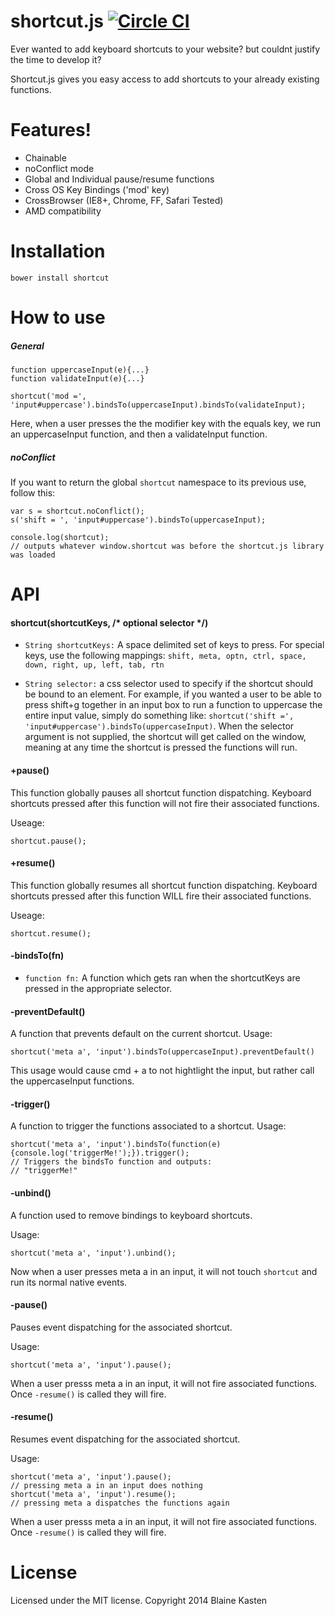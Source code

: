 
shortcut.js [![Circle CI](https://circleci.com/gh/blainekasten/shortcut.js.svg?style=svg&circle-token=b2b27495568119b977fcf8088c679c721c49792b)](https://circleci.com/gh/blainekasten/shortcut.js)
============


Ever wanted to add keyboard shortcuts to your website? but couldnt justify the time to develop it?

Shortcut.js gives you easy access to add shortcuts to your already existing functions.

Features!
============

- Chainable
- noConflict mode
- Global and Individual pause/resume functions
- Cross OS Key Bindings ('mod' key)
- CrossBrowser (IE8+, Chrome, FF, Safari Tested)
- AMD compatibility

Installation
===========

`bower install shortcut`

How to use
===========

##### General

    function uppercaseInput(e){...}
    function validateInput(e){...}
    
    shortcut('mod =', 'input#uppercase').bindsTo(uppercaseInput).bindsTo(validateInput);
    
Here, when a user presses the the modifier key with the equals key, we run an uppercaseInput function, and then a validateInput function.

##### noConflict

If you want to return the global `shortcut` namespace to its previous use, follow this:

    var s = shortcut.noConflict();
    s('shift = ', 'input#uppercase').bindsTo(uppercaseInput);
    
    console.log(shortcut); 
    // outputs whatever window.shortcut was before the shortcut.js library was loaded

API
============

#### shortcut(shortcutKeys, /* optional selector */)

- `String shortcutKeys:` A space delimited set of keys to press. For special keys, use the following mappings:
`shift, meta, optn, ctrl, space, down, right, up, left, tab, rtn`

- `String selector:` a css selector used to specify if the shortcut should be bound to an element. For example, if you wanted a user to be able to press shift+g together in an input box to run a function to uppercase the entire input value, simply do something like: `shortcut('shift =', 'input#uppercase').bindsTo(uppercaseInput)`. When the selector argument is not supplied, the shortcut will get called on the window, meaning at any time the shortcut is pressed the functions will run.

#### +pause()

This function globally pauses all shortcut function dispatching. Keyboard shortcuts pressed after this function will not fire their associated functions.

Useage:

    shortcut.pause();
    
#### +resume()

This function globally resumes all shortcut function dispatching. Keyboard shortcuts pressed after this function WILL fire their associated functions.

Useage:

    shortcut.resume();
    

#### -bindsTo(fn)

- `function fn:` A function which gets ran when the shortcutKeys are pressed in the appropriate selector.

#### -preventDefault()

A function that prevents default on the current shortcut.
Usage: 

    shortcut('meta a', 'input').bindsTo(uppercaseInput).preventDefault()
    
This usage would cause cmd + a to not hightlight the input, but rather call the uppercaseInput functions.

#### -trigger()

A function to trigger the functions associated to a shortcut.
Usage:

    shortcut('meta a', 'input').bindsTo(function(e){console.log('triggerMe!');}).trigger();
    // Triggers the bindsTo function and outputs:
    // "triggerMe!"

#### -unbind()

A function used to remove bindings to keyboard shortcuts.

Usage:

    shortcut('meta a', 'input').unbind();
    
Now when a user presses meta a in an input, it will not touch `shortcut` and run its normal native events.

#### -pause()

Pauses event dispatching for the associated shortcut.

Usage:

    shortcut('meta a', 'input').pause();
    
When a user presss meta a in an input, it will not fire associated functions. Once `-resume()` is called they will fire.

#### -resume()

Resumes event dispatching for the associated shortcut.

Usage:

    shortcut('meta a', 'input').pause();
    // pressing meta a in an input does nothing
    shortcut('meta a', 'input').resume();
    // pressing meta a dispatches the functions again
    
When a user presss meta a in an input, it will not fire associated functions. Once `-resume()` is called they will fire.


License
===========
Licensed under the MIT license. Copyright 2014 Blaine Kasten

